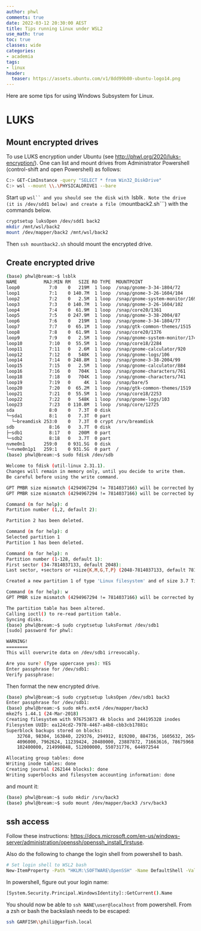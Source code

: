 ```yaml
---
author: phwl
comments: true
date: 2022-03-12 20:30:00 AEST
title: Tips running Linux under WSL2
use_math: true
toc: true
classes: wide
categories:
- academia
tags:
- linux
header:
  teaser: https://assets.ubuntu.com/v1/8dd99b80-ubuntu-logo14.png
---
```


Here are some tips for using Windows Subsystem for Linux.

# LUKS
## Mount encrypted drives
To use LUKS encryption under Ubuntu (see <http://phwl.org/2020/luks-encryption/>).
One can list and mount drives from Administrator Powershell (control-shift and open Powershell) as follows:
```bash
C:> GET-CimInstance -query "SELECT * from Win32_DiskDrive"
C:> wsl --mount \\.\PHYSICALDRIVE1 --bare
```

Start up ```wsl`` and you should see the disk with ```lsblk```. Note the
drive (it is /dev/sdd1 below) and create a file (```mountback2.sh```)
with the commands below.
```bash
cryptsetup luksOpen /dev/sdd1 back2
mkdir /mnt/wsl/back2
mount /dev/mapper/back2 /mnt/wsl/back2
```
Then ```ssh mountback2.sh``` should mount the encrypted drive.

## Create encrypted drive
```bash
(base) phwl@bream:~$ lsblk
NAME          MAJ:MIN RM   SIZE RO TYPE  MOUNTPOINT
loop0           7:0    0   219M  1 loop  /snap/gnome-3-34-1804/72
loop1           7:1    0 140.7M  1 loop  /snap/gnome-3-26-1604/104
loop2           7:2    0   2.5M  1 loop  /snap/gnome-system-monitor/169
loop3           7:3    0 140.7M  1 loop  /snap/gnome-3-26-1604/102
loop4           7:4    0  61.9M  1 loop  /snap/core20/1361
loop5           7:5    0 247.9M  1 loop  /snap/gnome-3-38-2004/87
loop6           7:6    0   219M  1 loop  /snap/gnome-3-34-1804/77
loop7           7:7    0  65.1M  1 loop  /snap/gtk-common-themes/1515
loop8           7:8    0  61.9M  1 loop  /snap/core20/1376
loop9           7:9    0   2.5M  1 loop  /snap/gnome-system-monitor/174
loop10          7:10   0  55.5M  1 loop  /snap/core18/2284
loop11          7:11   0   2.6M  1 loop  /snap/gnome-calculator/920
loop12          7:12   0   548K  1 loop  /snap/gnome-logs/106
loop14          7:14   0 248.8M  1 loop  /snap/gnome-3-38-2004/99
loop15          7:15   0   2.5M  1 loop  /snap/gnome-calculator/884
loop16          7:16   0   704K  1 loop  /snap/gnome-characters/761
loop18          7:18   0   704K  1 loop  /snap/gnome-characters/741
loop19          7:19   0     4K  1 loop  /snap/bare/5
loop20          7:20   0  65.2M  1 loop  /snap/gtk-common-themes/1519
loop21          7:21   0  55.5M  1 loop  /snap/core18/2253
loop22          7:22   0   548K  1 loop  /snap/gnome-logs/103
loop23          7:23   0 110.8M  1 loop  /snap/core/12725
sda             8:0    0   7.3T  0 disk  
└─sda1          8:1    0   7.3T  0 part  
  └─breamdisk 253:0    0   7.3T  0 crypt /srv/breamdisk
sdb             8:16   0   3.7T  0 disk  
├─sdb1          8:17   0   200M  0 part  
└─sdb2          8:18   0   3.7T  0 part  
nvme0n1       259:0    0 931.5G  0 disk  
└─nvme0n1p1   259:1    0 931.5G  0 part  /
(base) phwl@bream:~$ sudo fdisk /dev/sdb

Welcome to fdisk (util-linux 2.31.1).
Changes will remain in memory only, until you decide to write them.
Be careful before using the write command.

GPT PMBR size mismatch (4294967294 != 7814037166) will be corrected by w(rite).
GPT PMBR size mismatch (4294967294 != 7814037166) will be corrected by w(rite).

Command (m for help): d
Partition number (1,2, default 2): 

Partition 2 has been deleted.

Command (m for help): d
Selected partition 1
Partition 1 has been deleted.

Command (m for help): n
Partition number (1-128, default 1): 
First sector (34-7814037133, default 2048): 
Last sector, +sectors or +size{K,M,G,T,P} (2048-7814037133, default 7814037133): 

Created a new partition 1 of type 'Linux filesystem' and of size 3.7 TiB.

Command (m for help): w
GPT PMBR size mismatch (4294967294 != 7814037166) will be corrected by w(rite).

The partition table has been altered.
Calling ioctl() to re-read partition table.
Syncing disks.
(base) phwl@bream:~$ sudo cryptsetup luksFormat /dev/sdb1
[sudo] password for phwl: 

WARNING!
========
This will overwrite data on /dev/sdb1 irrevocably.

Are you sure? (Type uppercase yes): YES
Enter passphrase for /dev/sdb1: 
Verify passphrase: 
```

Then format the new encrypted drive.
```bash
(base) phwl@bream:~$ sudo cryptsetup luksOpen /dev/sdb1 back3
Enter passphrase for /dev/sdb1: 
(base) phwl@bream:~$ sudo mkfs.ext4 /dev/mapper/back3
mke2fs 1.44.1 (24-Mar-2018)
Creating filesystem with 976753873 4k blocks and 244195328 inodes
Filesystem UUID: ea124cd2-7978-4467-a4b8-cbb3cb17881c
Superblock backups stored on blocks: 
	32768, 98304, 163840, 229376, 294912, 819200, 884736, 1605632, 2654208, 
	4096000, 7962624, 11239424, 20480000, 23887872, 71663616, 78675968, 
	102400000, 214990848, 512000000, 550731776, 644972544

Allocating group tables: done                            
Writing inode tables: done                            
Creating journal (262144 blocks): done
Writing superblocks and filesystem accounting information: done    
```

and mount it:
```bash
(base) phwl@bream:~$ sudo mkdir /srv/back3
(base) phwl@bream:~$ sudo mount /dev/mapper/back3 /srv/back3
```

## ssh access
Follow these instructions: <https://docs.microsoft.com/en-us/windows-server/administration/openssh/openssh_install_firstuse>.

Also do the following to change the login shell from powershell to bash.

```bash
# Set login shell to WSL2 bash
New-ItemProperty -Path "HKLM:\SOFTWARE\OpenSSH" -Name DefaultShell -Value "C:\WINDOWS\System32\bash.exe" -PropertyType String -Force

```

In powershell, figure out your login name:
```bash
[System.Security.Principal.WindowsIdentity]::GetCurrent().Name
```

You should now be able to ```ssh NANE\user@localhost``` from powershell.
From a zsh or bash the backslash needs to be escaped:
```bash
ssh GARFISH\\phili@garfish.local
```

